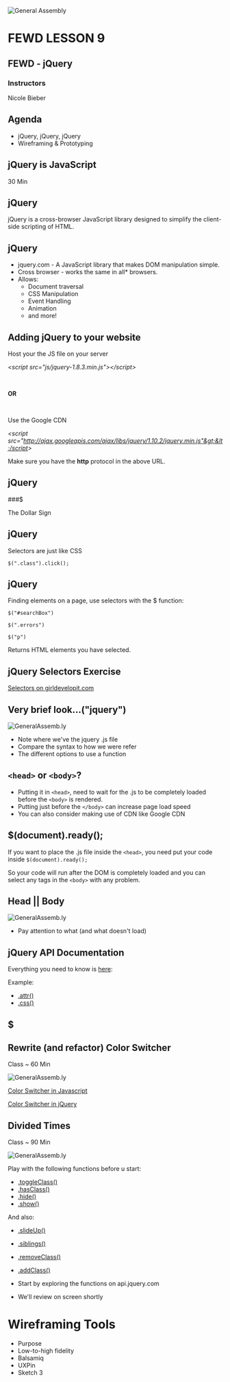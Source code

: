 ![General Assembly](../assets/images/ga.png)
# FEWD LESSON 9

## FEWD - jQuery

### Instructors
Nicole Bieber



## Agenda
<aside class="notes"></aside>

* jQuery, jQuery, jQuery
* Wireframing & Prototyping



## jQuery __is__ JavaScript
<aside class="notes">30 Min</aside>



## jQuery
<aside class="notes"></aside>

jQuery is a cross-browser JavaScript library designed to simplify the client-side scripting of HTML.



## jQuery
<aside class="notes"></aside>

* jquery.com - A JavaScript library that makes DOM manipulation simple.
* Cross browser - works the same in all* browsers. 
* Allows:
  * Document traversal
  * CSS Manipulation
  * Event Handling
  * Animation
  * and more!



## Adding jQuery to your website
<aside class="notes"></aside>

Host your the JS file on your server

_&lt;script src="js/jquery-1.8.3.min.js"&gt;&lt;/script&gt;_

<br>

__OR__

<br>

Use the Google CDN

_&lt;script src="http://ajax.googleapis.com/ajax/libs/jquery/1.10.2/jquery.min.js"&gt;&lt;/script&gt;_

Make sure you have the __http__ protocol in the above URL.



## jQuery
<aside class="notes"></aside>

###$

The Dollar Sign



## jQuery
<aside class="notes"></aside>

Selectors are just like CSS

```$(".class").click();```



## jQuery
<aside class="notes"></aside>

Finding elements on a page, use selectors with the $ function:

```
$("#searchBox")

$(".errors")

$("p")
```

Returns HTML elements you have selected.

## jQuery Selectors Exercise
[Selectors on girldevelopit.com](http://www.teaching-materials.org/jquery/exercises/domaccess.html)

## Very brief look...("jquery")
<aside class="notes"></aside>

![GeneralAssemb.ly](../assets/images/icons/exercise_icon_md.png)

* Note where we've the jquery .js file
* Compare the syntax to how we were refer
* The different options to use a function



## `<head>` or `<body>`?
<aside class="notes"></aside>

* Putting it in `<head>`, need to wait for the .js to be completely loaded before the `<body>` is rendered.
* Putting just before the `</body>` can increase page load speed
* You can also consider making use of CDN like Google CDN



## $(document).ready();
<aside class="notes"></aside>

If you want to place the .js file inside the `<head>`, you need put your code inside
```$(document).ready();```

So your code will run after the DOM is completely loaded and you can select any tags in the `<body>` with any problem.



## Head || Body
<aside class="notes"></aside>

![GeneralAssemb.ly](../assets/images/icons/exercise_icon_md.png)

* Pay attention to what (and what doesn't load)



## jQuery API Documentation
<aside class="notes"></aside>

Everything you need to know is [here](http://api.jquery.com/): 

Example:
* [.attr()](http://api.jquery.com/attr/)
* [.css()](http://api.jquery.com/css/)




## $

## Rewrite (and refactor) Color Switcher
<aside class="notes">Class ~ 60 Min</aside>

![GeneralAssemb.ly](../assets/images/icons/exercise_icon_md.png)

[Color Switcher in Javascript](http://codepen.io/kevinbluer/pen/vrfbJ)

[Color Switcher in jQuery](http://codepen.io/kevinbluer/pen/rfpEi)



## Divided Times
<aside class="notes">Class ~ 90 Min</aside>

![GeneralAssemb.ly](../assets/images/icons/exercise_icon_md.png)

Play with the following functions before u start:
* [.toggleClass()](http://api.jquery.com/toggleClass/)
* [.hasClass()](http://api.jquery.com/hasClass/)
* [.hide()](http://api.jquery.com/hide/)
* [.show()](http://api.jquery.com/show/)

And also:
* [.slideUp()](http://api.jquery.com/slideUp/)
* [.siblings()](http://api.jquery.com/siblings/)
* [.removeClass()](http://api.jquery.com/removeClass/)
* [.addClass()](http://api.jquery.com/addClass/)

* Start by exploring the functions on api.jquery.com
* We'll review on screen shortly



# Wireframing Tools
<aside class="notes"></aside>

* Purpose
* Low-to-high fidelity
* Balsamiq
* UXPin
* Sketch 3
